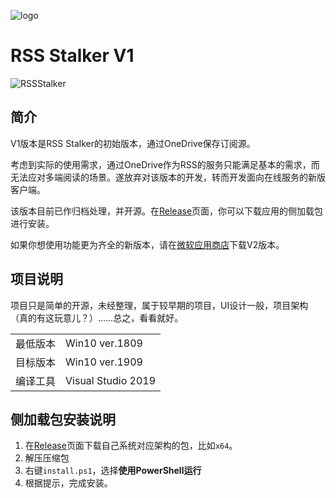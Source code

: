 ![logo](https://i.loli.net/2020/08/09/SPKVHAFmfUtwjkc.png)

# RSS Stalker V1

![RSSStalker](https://i.loli.net/2020/08/09/MiU1JfxQcWstXVY.png)

## 简介

V1版本是RSS Stalker的初始版本，通过OneDrive保存订阅源。

考虑到实际的使用需求，通过OneDrive作为RSS的服务只能满足基本的需求，而无法应对多端阅读的场景。遂放弃对该版本的开发，转而开发面向在线服务的新版客户端。

该版本目前已作归档处理，并开源。在[Release](https://github.com/Richasy/RSS-Stalker-Old/releases/)页面，你可以下载应用的侧加载包进行安装。

如果你想使用功能更为齐全的新版本，请在[微软应用商店](https://www.microsoft.com/store/productId/9N85PV1RJD6V)下载V2版本。

## 项目说明

项目只是简单的开源，未经整理，属于较早期的项目，UI设计一般，项目架构（真的有这玩意儿？）……总之，看看就好。

|||
|-|-|
|最低版本|Win10 ver.1809|
|目标版本|Win10 ver.1909|
|编译工具|Visual Studio 2019|

## 侧加载包安装说明

1. 在[Release](https://github.com/Richasy/RSS-Stalker-Old/releases/)页面下载自己系统对应架构的包，比如`x64`。
2. 解压压缩包
3. 右键`install.ps1`，选择**使用PowerShell运行**
4. 根据提示，完成安装。